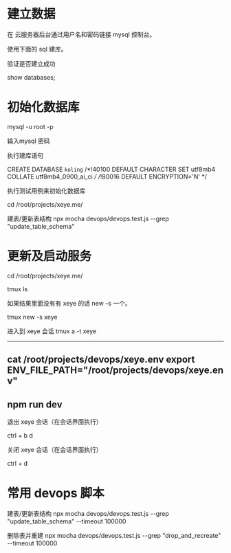 # 建立数据

在 云服务器后台通过用户名和密码链接 mysql 控制台。

使用下面的 sql 建库。

验证是否建立成功

show databases;

# 初始化数据库

mysql -u root -p

输入mysql 密码

执行建库语句

CREATE DATABASE `koling` /*!40100 DEFAULT CHARACTER SET utf8mb4 COLLATE utf8mb4_0900_ai_ci */ /*!80016 DEFAULT
ENCRYPTION='N' */

执行测试用例来初始化数据库

cd /root/projects/xeye.me/

建表/更新表结构
npx mocha devops/devops.test.js --grep "update_table_schema"

# 更新及启动服务

cd /root/projects/xeye.me/

tmux ls

如果结果里面没有有 xeye 的话 new -s 一个。

tmux new -s xeye

进入到 xeye 会话
tmux a -t xeye

--------
cat /root/projects/devops/xeye.env
export ENV_FILE_PATH="/root/projects/devops/xeye.env"
--------
npm run dev
--------

退出 xeye 会话（在会话界面执行）

ctrl + b d

关闭 xeye 会话（在会话界面执行）

ctrl + d

# 常用 devops 脚本

建表/更新表结构
npx mocha devops/devops.test.js --grep "update_table_schema" --timeout 100000

删除表并重建
npx mocha devops/devops.test.js --grep "drop_and_recreate" --timeout 100000